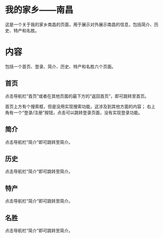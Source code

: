 # 我的家乡——南昌

这是一个关于我的家乡南昌的页面，用于展示对外展示南昌的信息，包括简介、历史、特产和名胜。

# 内容

包括一个首页、登录、简介、历史、特产和名胜六个页面。

## 首页

点击导航栏“首页”或者在其他页面的最下方的“返回首页”，即可跳转至首页。

首页上方有个搜索框，但是没用实现搜索功能，这涉及到其他方面的内容；
右上角有一个“登录/注册”按钮，点击可以跳转登录页面，没有实现登录功能。

## 简介

点击导航栏“简介”即可跳转至简介。

## 历史

点击导航栏“简介”即可跳转至简介。

## 特产

点击导航栏“简介”即可跳转至简介。

## 名胜

点击导航栏“简介”即可跳转至简介。
